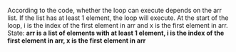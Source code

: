 According to the code, whether the loop can execute depends on the arr list. If the list has at least 1 element, the loop will execute. At the start of the loop, i is the index of the first element in arr and x is the first element in arr.
State: **arr is a list of elements with at least 1 element, i is the index of the first element in arr, x is the first element in arr**